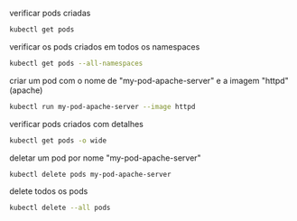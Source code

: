 
verificar pods criadas
```bash
kubectl get pods
```

verificar os pods criados em todos os namespaces
```bash
kubectl get pods --all-namespaces
```

criar um pod com o nome de "my-pod-apache-server" e a imagem "httpd" (apache)
```bash
kubectl run my-pod-apache-server --image httpd
```

verificar pods criados com detalhes
```bash
kubectl get pods -o wide
```

deletar um pod por nome "my-pod-apache-server"
```bash
kubectl delete pods my-pod-apache-server
```

delete todos os pods
```bash
kubectl delete --all pods
```
